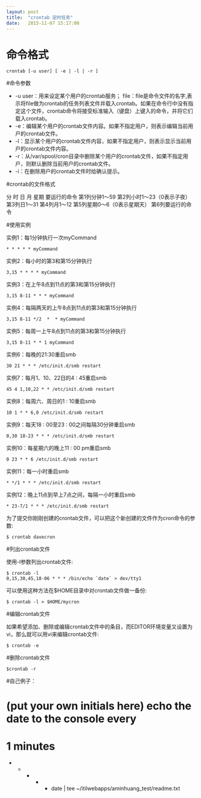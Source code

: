 ```yaml
---
layout: post
title:  "crontab 定时任务"
date:   2015-11-07 15:17:00
---
```


# 命令格式

```
crontab [-u user] [ -e | -l | -r ]
```


#命令参数

* -u user：用来设定某个用户的crontab服务；
file：file是命令文件的名字,表示将file做为crontab的任务列表文件并载入crontab。如果在命令行中没有指定这个文件，crontab命令将接受标准输入（键盘）上键入的命令，并将它们载入crontab。
* -e：编辑某个用户的crontab文件内容。如果不指定用户，则表示编辑当前用户的crontab文件。
* -l：显示某个用户的crontab文件内容，如果不指定用户，则表示显示当前用户的crontab文件内容。
* -r：从/var/spool/cron目录中删除某个用户的crontab文件，如果不指定用户，则默认删除当前用户的crontab文件。
* -i：在删除用户的crontab文件时给确认提示。


#crontab的文件格式

分 时 日 月 星期 要运行的命令
第1列分钟1～59
第2列小时1～23（0表示子夜）
第3列日1～31
第4列月1～12
第5列星期0～6（0表示星期天）
第6列要运行的命令

#使用实例

实例1：每1分钟执行一次myCommand

```
* * * * * myCommand
```


实例2：每小时的第3和第15分钟执行

```
3,15 * * * * myCommand
```


实例3：在上午8点到11点的第3和第15分钟执行

```
3,15 8-11 * * * myCommand
```


实例4：每隔两天的上午8点到11点的第3和第15分钟执行

```
3,15 8-11 */2  *  * myCommand
```


实例5：每周一上午8点到11点的第3和第15分钟执行

```
3,15 8-11 * * 1 myCommand
```


实例6：每晚的21:30重启smb

```
30 21 * * * /etc/init.d/smb restart
```


实例7：每月1、10、22日的4 : 45重启smb

```
45 4 1,10,22 * * /etc/init.d/smb restart
```


实例8：每周六、周日的1 : 10重启smb

```
10 1 * * 6,0 /etc/init.d/smb restart
```


实例9：每天18 : 00至23 : 00之间每隔30分钟重启smb

```
0,30 18-23 * * * /etc/init.d/smb restart
```


实例10：每星期六的晚上11 : 00 pm重启smb

```
0 23 * * 6 /etc/init.d/smb restart
```


实例11：每一小时重启smb

```
* */1 * * * /etc/init.d/smb restart
```


实例12：晚上11点到早上7点之间，每隔一小时重启smb

```
* 23-7/1 * * * /etc/init.d/smb restart
```


为了提交你刚刚创建的crontab文件，可以把这个新创建的文件作为cron命令的参数:

```
$ crontab davecron
```


#列出crontab文件

使用-l参数列出crontab文件:

```
$ crontab -l
0,15,30,45,18-06 * * * /bin/echo `date` > dev/tty1
```

可以使用这种方法在$HOME目录中对crontab文件做一备份:
```
$ crontab -l > $HOME/mycron
```


#编辑crontab文件

如果希望添加、删除或编辑crontab文件中的条目，而EDITOR环境变量又设置为vi，那么就可以用vi来编辑crontab文件:
```
$ crontab -e
```


#删除crontab文件

```
$crontab -r
```


#自己例子：

# (put your own initials here) echo the date to the console every
# 1 minutes
* * * * * date | tee ~/itilwebapps/aminhuang_test/readme.txt
